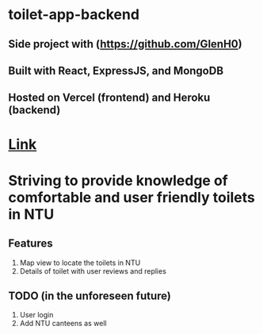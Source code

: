 # toilet-app-backend
## Side project with (https://github.com/GlenH0)
## Built with React, ExpressJS, and MongoDB
## Hosted on Vercel (frontend) and Heroku (backend)
# [Link](https://toilet-app-blush.vercel.app/)

# Striving to provide knowledge of comfortable and user friendly toilets in NTU 

## Features
1. Map view to locate the toilets in NTU
2. Details of toilet with user reviews and replies 

## TODO (in the unforeseen future)
1. User login 
2. Add NTU canteens as well

